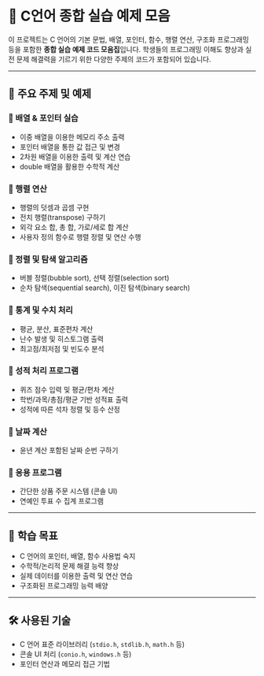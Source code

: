 # 📘 C언어 종합 실습 예제 모음

이 프로젝트는 C 언어의 기본 문법, 배열, 포인터, 함수, 행렬 연산, 구조화 프로그래밍 등을 포함한 **종합 실습 예제 코드 모음집**입니다. 
학생들의 프로그래밍 이해도 향상과 실전 문제 해결력을 기르기 위한 다양한 주제의 코드가 포함되어 있습니다.

---

## 🧩 주요 주제 및 예제

### 🔹 배열 & 포인터 실습

* 이중 배열을 이용한 메모리 주소 출력
* 포인터 배열을 통한 값 접근 및 변경
* 2차원 배열을 이용한 출력 및 계산 연습
* double 배열을 활용한 수학적 계산

### 🔹 행렬 연산

* 행렬의 덧셈과 곱셈 구현
* 전치 행렬(transpose) 구하기
* 외각 요소 합, 총 합, 가로/세로 합 계산
* 사용자 정의 함수로 행렬 정렬 및 연산 수행

### 🔹 정렬 및 탐색 알고리즘

* 버블 정렬(bubble sort), 선택 정렬(selection sort)
* 순차 탐색(sequential search), 이진 탐색(binary search)

### 🔹 통계 및 수치 처리

* 평균, 분산, 표준편차 계산
* 난수 발생 및 히스토그램 출력
* 최고점/최저점 및 빈도수 분석

### 🔹 성적 처리 프로그램

* 퀴즈 점수 입력 및 평균/편차 계산
* 학번/과목/총점/평균 기반 성적표 출력
* 성적에 따른 석차 정렬 및 등수 산정

### 🔹 날짜 계산

* 윤년 계산 포함된 날짜 순번 구하기

### 🔹 응용 프로그램

* 간단한 상품 주문 시스템 (콘솔 UI)
* 연예인 투표 수 집계 프로그램

---

## 🧠 학습 목표

* C 언어의 포인터, 배열, 함수 사용법 숙지
* 수학적/논리적 문제 해결 능력 향상
* 실제 데이터를 이용한 출력 및 연산 연습
* 구조화된 프로그래밍 능력 배양

---

## 🛠 사용된 기술

* C 언어 표준 라이브러리 (`stdio.h`, `stdlib.h`, `math.h` 등)
* 콘솔 UI 처리 (`conio.h`, `windows.h` 등)
* 포인터 연산과 메모리 접근 기법

